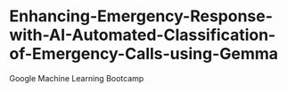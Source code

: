# Enhancing-Emergency-Response-with-AI-Automated-Classification-of-Emergency-Calls-using-Gemma
Google Machine Learning Bootcamp
